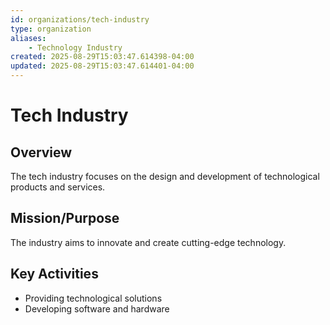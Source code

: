 ```yaml
---
id: organizations/tech-industry
type: organization
aliases:
    - Technology Industry
created: 2025-08-29T15:03:47.614398-04:00
updated: 2025-08-29T15:03:47.614401-04:00
---
```


# Tech Industry

## Overview
The tech industry focuses on the design and development of technological products and services.

## Mission/Purpose
The industry aims to innovate and create cutting-edge technology.

## Key Activities
- Providing technological solutions
- Developing software and hardware


